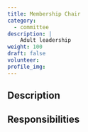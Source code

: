 ```yaml
---
title: Membership Chair
category: 
  - committee
description: |
    Adult leadership
weight: 100
draft: false
volunteer: 
profile_img: 
---
```


## Description

## Responsibilities

